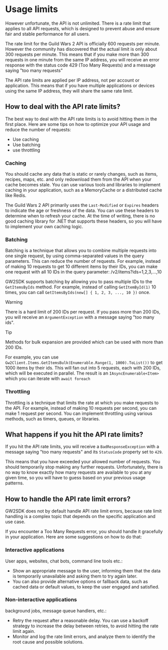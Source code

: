 # Usage limits

However unfortunate, the API is not unlimited. There is a rate limit that applies to all API requests, which is designed to prevent abuse and ensure fair and stable performance for all users.

The rate limit for the Guild Wars 2 API is officially 600 requests per minute. However the community has discovered that the actual limit is only about 300 requests per minute. This means that if you make more than 300 requests in one minute from the same IP address, you will receive an error response with the status code 429 (Too Many Requests) and a message saying "too many requests"

The API rate limits are applied per IP address, not per account or application. This means that if you have multiple applications or devices using the same IP address, they will share the same rate limit.

## How to deal with the API rate limits?

The best way to deal with the API rate limits is to avoid hitting them in the first place. Here are some tips on how to optimize your API usage and reduce the number of requests:

- Use caching
- Use batching
- use throttling

### Caching

You should cache any data that is static or rarely changes, such as items, recipes, maps, etc. and only redownload them from the API when your cache becomes stale. You can use various tools and libraries to implement caching in your application, such as a MemoryCache or a distributed cache like Redis.

The Guild Wars 2 API primarily uses the `Last-Modified` or `Expires` headers to indicate the age or freshness of the data. You can use these headers to determine when to refresh your cache. At the time of writing, there is no good caching library for .NET that supports these headers, so you will have to implement your own caching logic.

### Batching

Batching is a technique that allows you to combine multiple requests into one single request, by using comma-separated values in the query parameters. This can reduce the number of requests. For example, instead of making 10 requests to get 10 different items by their IDs, you can make one request with all 10 IDs in the query parameter: /v2/items?ids=1,2,3,...,10

GW2SDK supports batching by allowing you to pass multiple IDs to the `GetItemsByIds` method. For example, instead of calling `GetItemById(1)` 10 times, you can call `GetItemsByIds(new[] { 1, 2, 3, ..., 10 })` once.

> [!WARNING]
> There is a hard limit of 200 IDs per request. If you pass more than 200 IDs, you will receive an `ArgumentException` with a message saying "too many ids".

> [!TIP]
> Methods for bulk expansion are provided which can be used with more than 200 IDs.
> 
> For example, you can use `Gw2Client.Items.GetItemsBulk(Enumerable.Range(1, 1000).ToList())` to get 1000 items by their ids. This will fan out into 5 requests, each with 200 IDs, which will be executed in parallel. The result is an `IAsyncEnumerable<Item>` which you can iterate with `await foreach`

### Throttling

Throttling is a technique that limits the rate at which you make requests to the API. For example, instead of making 10 requests per second, you can make 1 request per second. You can implement throttling using various methods, such as timers, queues, or libraries.

## What happens if you hit the API rate limits?

If you hit the API rate limits, you will receive a `BadResponseException` with a message saying "too many requests" and its `StatusCode` property set to `429`.

This means that you have exceeded your allowed number of requests. You should temporarily stop making any further requests. Unfortunately, there is no way to know exactly how many requests are available to you at any given time, so you will have to guess based on your previous usage patterns.

## How to handle the API rate limit errors?

GW2SDK does not by default handle API rate limit errors, because rate limit handling is a complex topic that depends on the specific application and use case.

If you encounter a Too Many Requests error, you should handle it gracefully in your application. Here are some suggestions on how to do that:

### Interactive applications

User apps, websites, chat bots, command line tools etc.:

- Show an appropriate message to the user, informing them that the data is temporarily unavailable and asking them to try again later.
- You can also provide alternative options or fallback data, such as cached data or default values, to keep the user engaged and satisfied.

### Non-interactive applications

background jobs, message queue handlers, etc.:

- Retry the request after a reasonable delay. You can use a backoff strategy to increase the delay between retries, to avoid hitting the rate limit again.
- Monitor and log the rate limit errors, and analyze them to identify the root cause and possible solutions.
